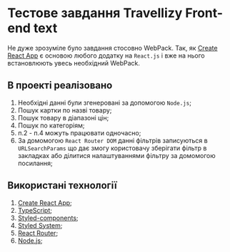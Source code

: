 # Тестове завдання Travellizy Front-end text

Не дуже зрозуміле було завдання стосовно WebPack. Так, як
[Create React App](https://github.com/facebook/create-react-app) є основою
любого додатку на `React.js` і вже на нього встановлюють увесь необхідний
WebPack.

## В проекті реалізовано

1. Необхідні данні були згенеровані за допомогою `Node.js`;
2. Пошук картки по назві товару;
3. Пошук товару в діапазоні цін;
4. Пошук по категоріям;
5. п.2 - п.4 можуть працювати одночасно;
6. За домомогою `React Router DOM` данні фільтрів записуються в
   `URLSearchParams` що дає змогу користовачу зберігати фільтр в закладках або
   ділитися налаштуваннями фільтру за домомогою посилання;

## Використані технології

1. [Create React App](https://github.com/facebook/create-react-app);
2. [TypeScript](https://www.typescriptlang.org);
3. [Styled-components](https://styled-components.com);
4. [Styled System](https://styled-system.com);
5. [React Router](https://reactrouter.com/en/main);
6. [Node.js](https://nodejs.org/uk/);
